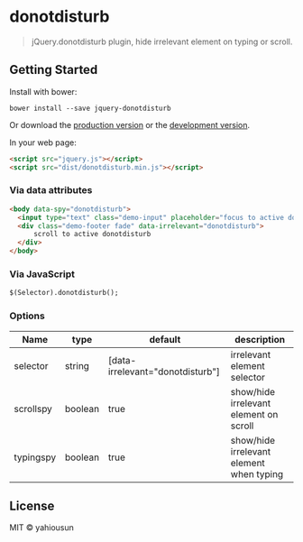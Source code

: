 # donotdisturb

> jQuery.donotdisturb plugin, hide irrelevant element on typing or scroll.


## Getting Started

Install with bower:

```
bower install --save jquery-donotdisturb
```

Or download the [production version][min] or the [development version][max].

[min]: https://raw.githubusercontent.com/yahiousun/jquery-donotdisturb/master/dist/jquery.donotdisturb.min.js
[max]: https://raw.githubusercontent.com/yahiousun/jquery-donotdisturb/master/dist/jquery.donotdisturb.js

In your web page:

```html
<script src="jquery.js"></script>
<script src="dist/donotdisturb.min.js"></script>
```

### Via data attributes

```html
<body data-spy="donotdisturb">
  <input type="text" class="demo-input" placeholder="focus to active donotdisturb">
  <div class="demo-footer fade" data-irrelevant="donotdisturb">
      scroll to active donotdisturb
  </div>
</body>
```

### Via JavaScript

```html
$(Selector).donotdisturb();
```

### Options

Name          | type          | default       | description
------------- | ------------- | ------------- | -------------
selector      | string        | [data-irrelevant="donotdisturb"]  | irrelevant element selector
scrollspy     | boolean       | true          | show/hide irrelevant element on scroll
typingspy     | boolean       | true          | show/hide irrelevant element when typing


## License

MIT © yahiousun
